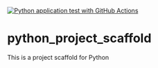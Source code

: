 [![Python application test with GitHub Actions](https://github.com/stas-cloud/python_project_scaffold/actions/workflows/main.yml/badge.svg)](https://github.com/stas-cloud/python_project_scaffold/actions/workflows/main.yml)

# python_project_scaffold
This is a project scaffold for Python
